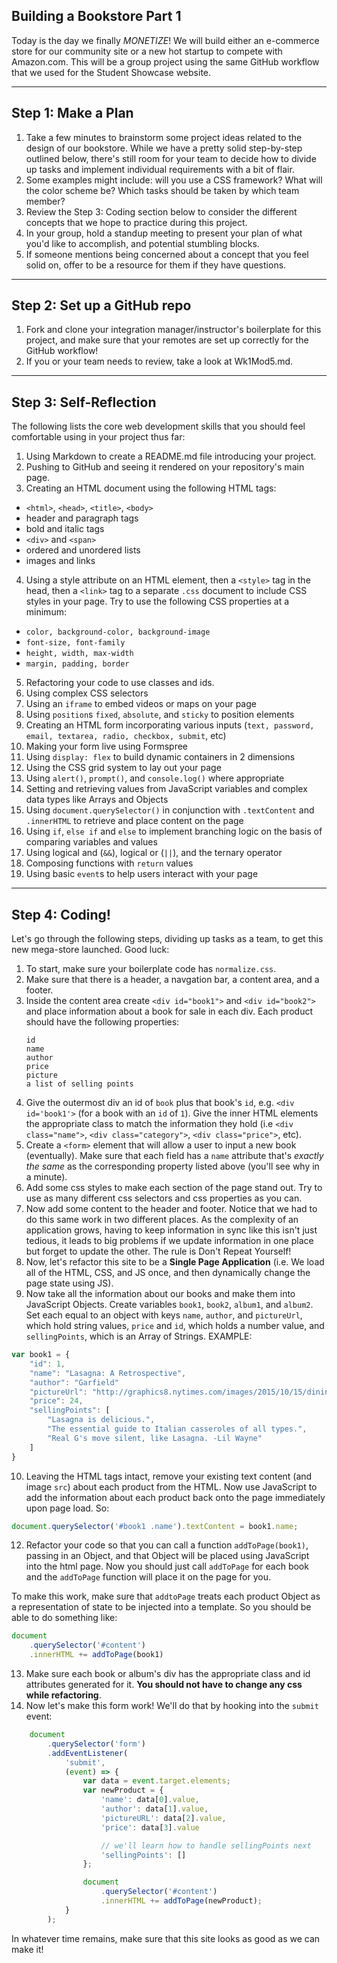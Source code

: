 ## Building a Bookstore Part 1

Today is the day we finally *MONETIZE*! We will build either an e-commerce store for our community site or a new hot startup to compete with Amazon.com. This will be a group project using the same GitHub workflow that we used for the Student Showcase website.

---

## Step 1: Make a Plan

1. Take a few minutes to brainstorm some project ideas related to the design of our bookstore. While we have a pretty solid step-by-step outlined below, there's still room for your team to decide how to divide up tasks and implement individual requirements with a bit of flair.
2. Some examples might include: will you use a CSS framework? What will the color scheme be? Which tasks should be taken by which team member?
3. Review the Step 3: Coding section below to consider the different concepts that we hope to practice during this project.
4. In your group, hold a standup meeting to present your plan of what you'd like to accomplish, and potential stumbling blocks.
5. If someone mentions being concerned about a concept that you feel solid on, offer to be a resource for them if they have questions.

---

## Step 2: Set up a GitHub repo

1. Fork and clone your integration manager/instructor's boilerplate for this project, and make sure that your remotes are set up correctly for the GitHub workflow!
2. If you or your team needs to review, take a look at Wk1Mod5.md.

---

## Step 3: Self-Reflection

The following lists the core web development skills that you should feel comfortable using in your project thus far:

1. Using Markdown to create a README.md file introducing your project.
2. Pushing to GitHub and seeing it rendered on your repository's main page.
3. Creating an HTML document using the following HTML tags:
  + `<html>`, `<head>`, `<title>`, `<body>`
  + header and paragraph tags
  + bold and italic tags
  + `<div>` and `<span>`
  + ordered and unordered lists
  + images and links
4. Using a style attribute on an HTML element, then a `<style>` tag in the head, then a `<link>` tag to a separate `.css` document to include CSS styles in your page. Try to use the following CSS properties at a minimum:
  + `color, background-color, background-image`
  + `font-size, font-family`
  + `height, width, max-width`
  + `margin, padding, border`
5. Refactoring your code to use classes and ids.
6. Using complex CSS selectors
7. Using an `iframe` to embed videos or maps on your page
8. Using `position`s `fixed`, `absolute`, and `sticky` to position elements
9. Creating an HTML form incorporating various inputs (`text, password, email, textarea, radio, checkbox, submit`, etc)
10. Making your form live using Formspree
11. Using `display: flex` to build dynamic containers in 2 dimensions
12. Using the CSS grid system to lay out your page
13. Using `alert()`, `prompt()`, and `console.log()` where appropriate
14. Setting and retrieving values from JavaScript variables and complex data types like Arrays and Objects
15. Using `document.querySelector()` in conjunction with `.textContent` and `.innerHTML` to retrieve and place content on the page
16. Using `if`, `else if` and `else` to implement branching logic on the basis of comparing variables and values
17. Using logical and (`&&`), logical or (`||`), and the ternary operator
18. Composing functions with `return` values
19. Using basic `event`s to help users interact with your page

---

## Step 4: Coding!

Let's go through the following steps, dividing up tasks as a team, to get this new mega-store launched. Good luck:

1. To start, make sure your boilerplate code has `normalize.css`.
2. Make sure that there is a header, a navgation bar, a content area, and a footer.
3. Inside the content area create `<div id="book1">` and `<div id="book2">` and place information about a book for sale in each div. Each product should have the following properties:
    ```
    id
    name
    author
    price
    picture
    a list of selling points
    ```
4. Give the outermost div an id of `book` plus that book's `id`, e.g. `<div id='book1'>` (for a book with an `id` of `1`). Give the inner HTML elements the appropriate class to match the information they hold (i.e `<div class="name">`, `<div class="category">`, `<div class="price">`, etc).
5. Create a `<form>` element that will allow a user to input a new book (eventually). Make sure that each field has a `name` attribute that's _exactly the same_ as the corresponding property listed above (you'll see why in a minute).
5. Add some css styles to make each section of the page stand out. Try to use as many different css selectors and css properties as you can.
6. Now add some content to the header and footer. Notice that we had to do this same work in two different places. As the complexity of an application grows, having to keep information in sync like this isn't just tedious, it leads to big problems if we update information in one place but forget to update the other. The rule is Don't Repeat Yourself!
7. Now, let's refactor this site to be a **Single Page Application** (i.e. We load all of the HTML, CSS, and JS once, and then dynamically change the page state using JS).
9. Now take all the information about our books and make them into JavaScript Objects. Create variables `book1`, `book2`, `album1`, and `album2`. Set each equal to an object with keys `name`, `author`, and `pictureUrl`, which hold string values, `price` and `id`, which holds a number value, and `sellingPoints`, which is an Array of Strings. EXAMPLE:

```javascript
var book1 = {
    "id": 1,
    "name": "Lasagna: A Retrospective",
    "author": "Garfield"
    "pictureUrl": "http://graphics8.nytimes.com/images/2015/10/15/dining/15RECIPE20DIN/15RECIPE20DIN-articleLarge.jpg",
    "price": 24,
    "sellingPoints": [
        "Lasagna is delicious.",
        "The essential guide to Italian casseroles of all types.",
        "Real G's move silent, like Lasagna. -Lil Wayne"
    ]
}
```

10. Leaving the HTML tags intact, remove your existing text content (and image `src`) about each product from the HTML. Now use JavaScript to add the information about each product back onto the page immediately upon page load. So:

```javascript
document.querySelector('#book1 .name').textContent = book1.name;
```

12. Refactor your code so that you can call a function `addToPage(book1)`, passing in an Object, and that Object will be placed using JavaScript into the html page. Now you should just call `addToPage` for each book and the `addToPage` function will place it on the page for you.

To make this work, make sure that `addtoPage` treats each product Object as a representation of state to be injected into a template. So you should be able to do something like:

```javascript
document
    .querySelector('#content')
    .innerHTML += addToPage(book1)
```
13. Make sure each book or album's div has the appropriate class and id attributes generated for it. __You should not have to change any css while refactoring__.
14. Now let's make this form work! We'll do that by hooking into the `submit` event:

```javascript
    document
        .querySelector('form')
        .addEventListener(
            'submit',
            (event) => {
                var data = event.target.elements;
                var newProduct = {
                    'name': data[0].value,
                    'author': data[1].value,
                    'pictureURL': data[2].value,
                    'price': data[3].value

                    // we'll learn how to handle sellingPoints next
                    'sellingPoints': []
                };

                document
                    .querySelector('#content')
                    .innerHTML += addToPage(newProduct);
            }
        );
```

In whatever time remains, make sure that this site looks as good as we can make it!
